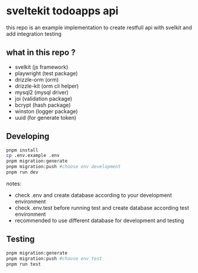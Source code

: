 # sveltekit todoapps api

this repo is an example implementation to create restfull api with svelkit and add integration testing

## what in this repo ?

- svelkit (js framework)
- playwright (test package)
- drizzle-orm (orm)
- drizzle-kit (orm cli helper)
- mysql2 (mysql driver)
- joi (validation package)
- bcrypt (hash package)
- winston (logger package)
- uuid (for generate token)

## Developing

```bash
pnpm install
cp .env.example .env
pnpm migration:generate
pnpm migration:push #choose env development
pnpm run dev
```

notes:

- check .env and create database according to your development environment
- check .env.test before running test and create database according test environment
- recommended to use different database for development and testing

## Testing

```bash
pnpm migration:generate
pnpm migration:push #choose env test
pnpm run test
```
